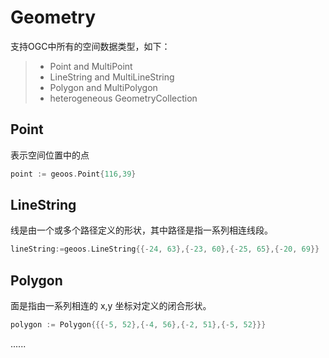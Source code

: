 # Geometry
支持OGC中所有的空间数据类型，如下：

> * Point and MultiPoint
> * LineString and MultiLineString
> * Polygon and MultiPolygon
> * heterogeneous GeometryCollection

## Point
表示空间位置中的点
```go
point := geoos.Point{116,39}
```

## LineString
线是由一个或多个路径定义的形状，其中路径是指一系列相连线段。
```go
lineString:=geoos.LineString{{-24, 63},{-23, 60},{-25, 65},{-20, 69}}
```

## Polygon
面是指由一系列相连的 x,y 坐标对定义的闭合形状。
```go
polygon := Polygon{{{-5, 52},{-4, 56},{-2, 51},{-5, 52}}}
```
......